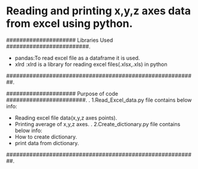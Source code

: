 # Reading and printing x,y,z axes data from excel using python.
##################### Libraries Used #########################.
- pandas:To read excel file as a dataframe it is used.
- xlrd  :xlrd is a library for reading excel files(.xlsx,.xls) in python

##########################################################.

##################### Purpose of code ########################.
.
1.Read_Excel_data.py file contains below info:
- Reading excel file data(x,y,z axes points).
- Printing average of x,y,z axes.
.
2.Create_dictionary.py file contains below info:
- How to create dictionary.
- print data from dictionary.

##########################################################.
